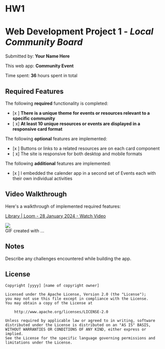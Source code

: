 # HW1



# Web Development Project 1 - *Local Community Board*

Submitted by: **Your Name Here**

This web app: **Community Event**

Time spent: **36** hours spent in total

## Required Features

The following **required** functionality is completed:

- [x ] **There is a unique theme for events or resources relevant to a specific community**
- [ x] **At least 10 unique resources or events are displayed in a responsive card format**

The following **optional** features are implemented:

- [x ] Buttons or links to a related resources are on each card component
- [ x] The site is responsive for both desktop and mobile formats

The following **additional** features are implemented:

* [x ]  I embedded the calender app in a second set of Events each with their own individual activities

## Video Walkthrough

Here's a walkthrough of implemented required features:

<div>
    <a href="https://www.loom.com/share/bf29992ba83748b09aa02ceff33f7713">
      <p>Library | Loom - 28 January 2024 - Watch Video</p>
    </a>
    <a href="https://www.loom.com/share/bf29992ba83748b09aa02ceff33f7713">
      <img style="max-width:300px;" src="https://cdn.loom.com/sessions/thumbnails/bf29992ba83748b09aa02ceff33f7713-with-play.gif">
    </a>
  </div>
<!-- Replace this with whatever GIF tool you used! -->
GIF created with ...  
<!-- Recommended tools:
[Kap](https://getkap.co/) for macOS
[ScreenToGif](https://www.screentogif.com/) for Windows
[peek](https://github.com/phw/peek) for Linux. -->

## Notes

Describe any challenges encountered while building the app.

## License

    Copyright [yyyy] [name of copyright owner]

    Licensed under the Apache License, Version 2.0 (the "License");
    you may not use this file except in compliance with the License.
    You may obtain a copy of the License at

        http://www.apache.org/licenses/LICENSE-2.0

    Unless required by applicable law or agreed to in writing, software
    distributed under the License is distributed on an "AS IS" BASIS,
    WITHOUT WARRANTIES OR CONDITIONS OF ANY KIND, either express or implied.
    See the License for the specific language governing permissions and
    limitations under the License.
